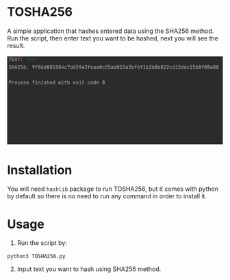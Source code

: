 # TOSHA256
A simple application that hashes entered data using the SHA256 method. Run the script, then enter text you want to be hashed, next you will see the result. <br/>
<br/>
<img src="TOSHA256.png">

# Installation
You will need `hashlib` package to run TOSHA256, but it comes with python by default so there is no need to run any command in order to install it.

# Usage
1. Run the script by:
```
python3 TOSHA256.py
```
2. Input text you want to hash using SHA256 method.